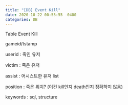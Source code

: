 ```yaml
---
title: "[DB] Event Kill"
date: 2020-10-22 00:55:55 -0400
categories: DB
---
```


Table Event Kill

gameid/tstamp

userid : 죽인 유저

victim : 죽은 유저

assist : 어시스트한 유저 list

position : 죽은 위치? (이건 kill인지 death인지 정확하지 않음)

keywords : sql, structure
